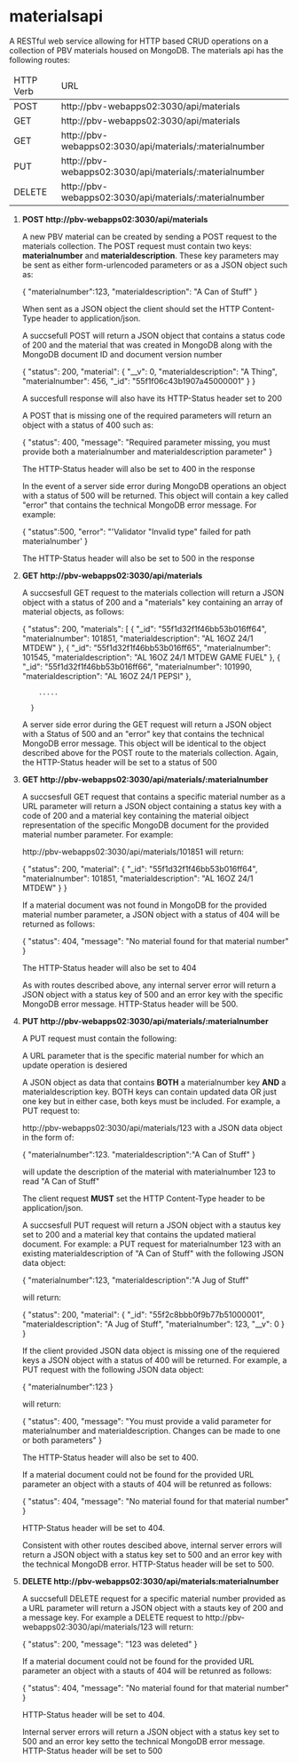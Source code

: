 # materialsapi

A RESTful web service allowing for HTTP based CRUD operations on a collection of PBV materials housed on MongoDB. The materials api has the following routes:

<table>
<thead>
<tr>
<td>
HTTP Verb
</td>
<td>
URL
</td>
</tr>
</thead>
<tbody>
<tr>
<td>
POST
</td>
<td>
 http://pbv-webapps02:3030/api/materials
 </td>
 </tr>
 <tr>
 <td>
 GET
 </td>
 <td>
 http://pbv-webapps02:3030/api/materials
 </td>
</tr>
<tr>
<td>
GET
</td>
<td>
 http://pbv-webapps02:3030/api/materials/:materialnumber
</td>
</tr>
<tr>
<td>
PUT
</td>
<td>
 http://pbv-webapps02:3030/api/materials/:materialnumber
</td>
</tr>
<tr>
<td>
DELETE
</td>
<td>
 http://pbv-webapps02:3030/api/materials/:materialnumber
</td>
</tr>
</tbody>
</table>

<ol>
<li>
  <b>POST  http://pbv-webapps02:3030/api/materials</b>
  <p>A new PBV material can be created by sending a POST request to the materials collection.  The POST request must contain    two keys: <b>materialnumber</b> and <b>materialdescription</b>.  These key parameters may be sent as either form-urlencoded   parameters or as a JSON object such as:</p>
  <p>
    {
      "materialnumber":123,
      "materialdescription": "A Can of Stuff"
    }
    </p>
    <p>
    When sent as a JSON object the client should set the HTTP Content-Type header to application/json.  
    </p>
    <p>
    A succsefull POST will return a JSON object that contains a status code of 200 and the material that was created in           MongoDB along with the MongoDB document ID and document version number
  </p>
  <p>
  {
    "status": 200,
    "material": {
        "__v": 0,
        "materialdescription": "A Thing",
        "materialnumber": 456,
        "_id": "55f1f06c43b1907a45000001"
    }
}
  
  </p>
  <p>
  A succesfull response will also have its HTTP-Status header set to 200
  </p>
  <p>
  A POST that is missing one of the required parameters will return an object with a status of 400 such as:
  </p>
  <p>
  {
    "status": 400,
    "message": "Required parameter missing, you must provide both a materialnumber and materialdescription parameter"
}
</p>
<p>
The HTTP-Status header will also be set to 400 in the response
</p>
<p>
In the event of a server side error during MongoDB operations an object with a status of 500 will be returned.  This object will contain a key called "error" that contains the technical MongoDB error message.  For example:
</p>
<p>
{
"status":500,
"error": "'Validator "Invalid type" failed for path materialnumber'
}
</p>
<p>
The HTTP-Status header will also be set to 500 in the response
</p>
</li>
<li>
<b>GET  http://pbv-webapps02:3030/api/materials</b>
<p>
A succsesfull GET request to the materials collection will return a JSON object with a status of 200 and a "materials" key containing an array of material objects, as follows:
</p>
<p>
{
    "status": 200,
    "materials": [
        {
            "_id": "55f1d32f1f46bb53b016ff64",
            "materialnumber": 101851,
            "materialdescription": "AL 16OZ 24/1 MTDEW"
        },
        {
            "_id": "55f1d32f1f46bb53b016ff65",
            "materialnumber": 101545,
            "materialdescription": "AL 16OZ 24/1 MTDEW GAME FUEL"
        },
        {
            "_id": "55f1d32f1f46bb53b016ff66",
            "materialnumber": 101990,
            "materialdescription": "AL 16OZ 24/1 PEPSI"
        },
        
        .....
        
      }
</p>
<p>
A server side error during the GET request will return a JSON object with a Status of 500 and an "error" key that contains the technical MongoDB error message.  This object will be identical to the object described above for the POST route to the materials collection.  Again, the HTTP-Status header will be set to a status of 500
</p>

</li>
<li>
<b>GET  http://pbv-webapps02:3030/api/materials/:materialnumber</b>
<p>
A succsesfull GET request that contains a specific material number as a URL parameter will return a JSON object containing a status key with a code of 200 and a material key containing the material oibject representation of the specific MongoDB document for the provided material number parameter.  For example:
</p>

<p>
http://pbv-webapps02:3030/api/materials/101851 will return:
</p>
<p>
{
    "status": 200,
    "material": {
        "_id": "55f1d32f1f46bb53b016ff64",
        "materialnumber": 101851,
        "materialdescription": "AL 16OZ 24/1 MTDEW"
    }
}
</p>
<p>
If a material document was not found in MongoDB for the provided material number parameter, a JSON object with a status of 404 will be returned as follows:
</p>
<p>
{
    "status": 404,
    "message": "No material found for that material number"
}
</p>
<p>
The HTTP-Status header will also be set to 404
</p>

<p>
As with routes described above, any internal server error will return a JSON object with a status key of 500 and an error key with the specific MongoDB error message.  HTTP-Status header will be 500.
</p>
</li>
<li>
<b>PUT http://pbv-webapps02:3030/api/materials/:materialnumber</b>
<p>
A PUT request must contain the following:
</p>
<p>
  A URL parameter that is the specific material number for which an update operation is desiered
</p>
<p>
  A JSON object as data that contains <b>BOTH</b> a materialnumber key <b>AND</b> a materialdescription key.  BOTH keys can contain updated   data OR just one key but in either case, both keys must be included.  For example, a PUT request to:
</p>
<p>
http://pbv-webapps02:3030/api/materials/123 with a JSON data object in the form of:
</p>
<p>
{
  "materialnumber":123.
  "materialdescription":"A Can of Stuff"
}
</p>
<p>
  will update the description of the material with materialnumber 123 to read "A Can of Stuff"
</p>
<p>
  The client request <b>MUST</b> set the HTTP Content-Type header to be application/json.
</p>

<p>
  A succsesfull PUT request will return a JSON object with a stautus key set to 200 and a material key that contains the updated matieral document.  For example: a PUT request for materialnumber 123 with an existing materialdescription of "A Can of Stuff" with the following JSON data object:
</p>
<p>
{
  "materialnumber":123,
  "materialdescription":"A Jug of Stuff"
</p>
<p>
  will return:
</p>
<p>
{
    "status": 200,
    "material": {
        "_id": "55f2c8bbb0f9b77b51000001",
        "materialdescription": "A Jug of Stuff",
        "materialnumber": 123,
        "__v": 0
    }
}
</p>
<p>
If the client provided JSON data object is missing one of the requiered keys a JSON object with a status of 400 will be returned.  For example, a PUT request with the following JSON data object:
</p>
<p>
{
"materialnumber":123
}
</p>
<p>
will return:
</p>
<p>
{
    "status": 400,
    "message": "You must provide a valid parameter for materialnumber and materialdescription.  Changes can be made to one or     both parameters"
}
</p>
<p>
The HTTP-Status header will also be set to 400.
</p>
<p>
  If a material document could not be found for the provided URL parameter an object with a stauts of 404 will be retunred as follows: 
</p>
<p>
{
    "status": 404,
    "message": "No material found for that material number"
}
</p>
<p>
HTTP-Status header will be set to 404.
<p>
  Consistent with other routes descibed above, internal server errors will return a JSON object with a status key set to 500    and an error key with the technical MongoDB error.  HTTP-Status header will be set to 500.
</p>
</li>
<li>
<b>DELETE http://pbv-webapps02:3030/api/materials:materialnumber</b>
</li>
<p>
  A succsefull DELETE request for a specific material number provided as a URL parameter will return a JSON object with a stauts key of 200 and a message key.  For example a DELETE request to http://pbv-webapps02:3030/api/materials/123 will return:
</p>
<p>
{
    "status": 200,
    "message": "123 was deleted"
}
</p>
<p>
  If a material document could not be found for the provided URL parameter an object with a stauts of 404 will be retunred as follows: 
</p>
<p>
{
    "status": 404,
    "message": "No material found for that material number"
}
</p>
<p>
HTTP-Status header will be set to 404.
</p>
<p>
  Internal server errors will return a JSON object with a status key set to 500 and an error key setto the technical MongoDB error message.  HTTP-Status header will be set to 500
</p>


</ol>
